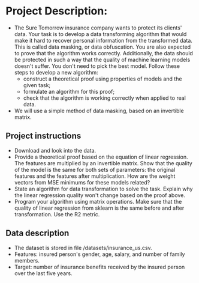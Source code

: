 # Project Description:

- The Sure Tomorrow insurance company wants to protect its clients' data. Your task is to develop a data transforming algorithm that would make it hard to recover personal information from the transformed data. This is called data masking, or data obfuscation. You are also expected to prove that the algorithm works correctly. Additionally, the data should be protected in such a way that the quality of machine learning models doesn't suffer. You don't need to pick the best model. Follow these steps to develop a new algorithm:
  - construct a theoretical proof using properties of models and the given task;
  - formulate an algorithm for this proof;
  - check that the algorithm is working correctly when applied to real data.
- We will use a simple method of data masking, based on an invertible matrix.

## Project instructions
- Download and look into the data.
- Provide a theoretical proof based on the equation of linear regression. The features are multiplied by an invertible matrix. Show that the quality of the model is the same for both sets of parameters: the original features and the features after multiplication. How are the weight vectors from MSE minimums for these models related?
- State an algorithm for data transformation to solve the task. Explain why the linear regression quality won't change based on the proof above.
- Program your algorithm using matrix operations. Make sure that the quality of linear regression from sklearn is the same before and after transformation. Use the R2 metric.

## Data description
- The dataset is stored in file /datasets/insurance_us.csv.
- Features: insured person's gender, age, salary, and number of family members.
- Target: number of insurance benefits received by the insured person over the last five years.
